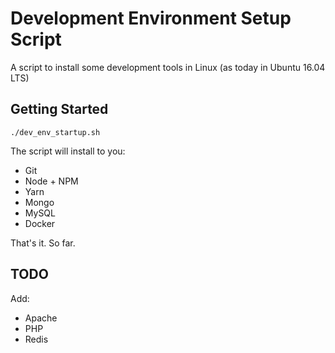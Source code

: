 # Development Environment Setup Script

A script to install some development tools in Linux (as today in Ubuntu 16.04 LTS)

## Getting Started

```shell
./dev_env_startup.sh
```

The script will install to you:

- Git
- Node + NPM
- Yarn
- Mongo
- MySQL
- Docker

That's it. So far.
 
## TODO

Add:

- Apache
- PHP
- Redis
